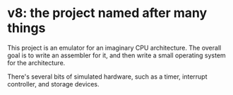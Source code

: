 # v8: the project named after many things

This project is an emulator for an imaginary CPU architecture.
The overall goal is to write an assembler for it, and then write a small operating system for the architecture.

There's several bits of simulated hardware, such as a timer, interrupt controller, and storage devices.